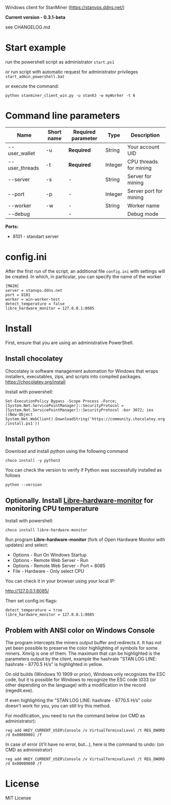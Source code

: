 Windows client for StanMiner (https://stanvps.ddns.net/)

**Current version - 0.3.1-beta**

see CHANGELOG.md

# Start example

run the powershell script as administrator `start.ps1`

or run script with automatic request for administrator privileges `start_admin_powershell.bat`

or execute the command:

``python stanminer_client_win.py -u stan63 -w myWorker -t 6``

# Command line parameters

| Name                    | Short name | Required parameter | Type      | Description                                    |
|-------------------------|------------|--------------------|-----------|------------------------------------------------|
| --user_wallet           | -u         | **Required**       | String    | Your account UID                               |
| --user_threads          | -t         | **Required**       | Integer   | CPU threads for mining                         |
| --server                | -s         | -                  | String    | Server for mining                              |
| --port                  | -p         | -                  | Integer   | Server port for mining                         |
| --worker                | -w         | -                  | String    | Worker name                                    |
| --debug                 |            | -                  |           | Debug mode                                     |


**Ports:**

- 8101 - standart server

# config.ini

After the first run of the script, an additional file ``config.ini`` with settings will be created. In which, in particular, you can specify the name of the worker

```
[MAIN]
server = stanvps.ddns.net
port = 8101
worker = win-worker-test
detect_temperature = false
libre_hardware_monitor = 127.0.0.1:8085
```

# Install

First, ensure that you are using an administrative PowerShell.

## Install chocolatey

Chocolatey is software management automation for Windows that wraps installers, executables, zips, and scripts into compiled packages. https://chocolatey.org/install

Install with powershell:

``Set-ExecutionPolicy Bypass -Scope Process -Force; [System.Net.ServicePointManager]::SecurityProtocol = [System.Net.ServicePointManager]::SecurityProtocol -bor 3072; iex ((New-Object System.Net.WebClient).DownloadString('https://community.chocolatey.org/install.ps1'))``


## Install python

Download and install python using the following command

``choco install -y python3``

You can check the version to verify if Python was successfully installed as follows

``python --version``

## Optionally. Install [Libre-hardware-monitor](https://github.com/LibreHardwareMonitor/LibreHardwareMonitor) for monitoring CPU temperature

Install with powershell:

``choco install libre-hardware-monitor``

Run program **Libre-hardware-monitor** (fork of Open Hardware Monitor with updates) and select:

- Options - Run On Windows Startup
- Options - Remote Web Server - Run
- Options - Remote Web Server - Port = 8085
- File - Hardware - Only select CPU

You can check it in your browser using your local IP:

http://127.0.0.1:8085/


Then set config.ini flags:

```
detect_temperature = true
libre_hardware_monitor = 127.0.0.1:8085
````

## Problem with ANSI color on Windows Console

The program intercepts the miners output buffer and redirects it. It has not yet been possible to preserve the color highlighting of symbols for some miners. Xmrig is one of them.
The maximum that can be highlighted is the parameters output by the client, example  the hashrate "STAN LOG LINE: hashrate - 8770.5 H/s" is highlighted in yellow.

On old builds (Windows 10 1909 or prior), Windows only recognizes the ESC code, but it is possible for Windows to recognize the ESC code \033 (or other depending on the language) with a modification in the record (regedit.exe).

If even highlighting the "STAN LOG LINE: hashrate - 8770.5 H/s" color doesn't work for you, you can still try this method.

For modification, you need to run the command below (on CMD as administrator):

``reg add HKEY_CURRENT_USER\Console /v VirtualTerminalLevel /t REG_DWORD /d 0x00000001 /f``

In case of error (it'll have no error, but...), here is the command to undo: (on CMD as administrator)

``reg add HKEY_CURRENT_USER\Console /v VirtualTerminalLevel /t REG_DWORD /d 0x00000000 /f``

# License

MIT License
